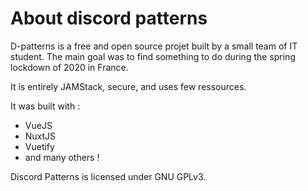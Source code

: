 # About discord patterns

D-patterns is a free and open source projet built by a small team of IT student.
The main goal was to find something to do during the spring lockdown of 2020 in France.

It is entirely JAMStack, secure, and uses few ressources.

It was built with :

- VueJS
- NuxtJS
- Vuetify
- and many others !

Discord Patterns is licensed under GNU GPLv3.

